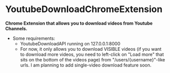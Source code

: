 # YoutubeDownloadChromeExtension

**Chrome Extension that allows you to download videos from Youtube Channels.**

* Some requirements:
  * YoutubeDownloadAPI running on 127.0.0.1:8000
  * For now, it only allows you to download VISIBLE videos (if you want to download more videos, you need to left-click on "Load more" that sits on the bottom of the videos page) from "/users/{username}"-like urls. I am planning to add single-video download feature soon.

